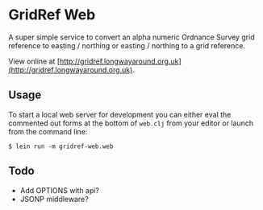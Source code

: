 # GridRef Web

A super simple service to convert an alpha numeric Ordnance Survey grid reference to easting / northing or easting / northing to a grid reference.

View online at [http://gridref.longwayaround.org.uk](http://gridref.longwayaround.org.uk).

## Usage

To start a local web server for development you can either eval the
commented out forms at the bottom of `web.clj` from your editor or
launch from the command line:

    $ lein run -m gridref-web.web

## Todo

* Add OPTIONS with api?
* JSONP middleware?
